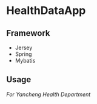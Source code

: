 # HealthDataApp
## Framework
- Jersey
- Spring
- Mybatis

## Usage
*For Yancheng Health Department*
